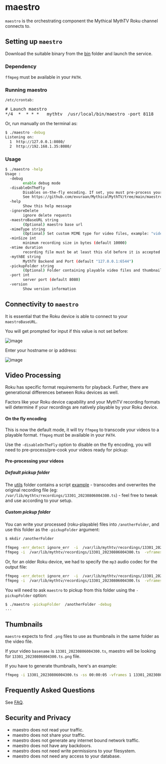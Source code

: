 # maestro

`maestro` is the orchestrating component the Mythical MythTV Roku channel connects to.

## Setting up `maestro`

Download the suitable binary from the [bin](./bin) folder and launch the service.
### Dependency
`ffmpeg` must be available in your `PATH`.
### Running maestro

`/etc/crontab:`

<pre>
# Launch maestro
*/4  *  * * *   mythtv  /usr/local/bin/maestro -port 8118 
</pre>

Or, run manually on the terminal as:

```bash
$ ./maestro -debug
Listening on:
  1  http://127.0.0.1:8080/
  2  http://192.168.1.35:8080/
```

### Usage

```bash
$ ./maestro -help
Usage :
  -debug
    	enable debug mode
  -disableOnTheFly
    	Disables on-the-fly encoding. If set, you must pre-process your video files. 
    	See https://github.com/evuraan/MythicalMythTV/tree/main/maestro#video-processing
  -help
    	Show this help message
  -ignoreDelete
    	ignore delete requests
  -maestroBaseURL string
    	(Optional) maestro base url
  -mimeType string
    	(Optional) Set custom MIME type for video files, example: "video/mp2t"
  -minSize int
    	minimum recording size in bytes (default 10000)
  -mtime duration
    	recording file must be at least this old before it is accepted for playback (default 1h0m0s)
  -mythBE string
    	MythTV Backend and Port (default "127.0.0.1:6544")
  -pickupFolder string
    	(Optional) Folder containing playable video files and thumbnails (or symlinks to..) (default "/var/lib/mythtv/recordings/")
  -port int
    	server port (default 8080)
  -version
    	Show version information
```

## Connectivity to `maestro`

It is essential that the Roku device is able to connect to your `maestroBaseURL`. 

You will get prompted for input if this value is not set before:

![image](https://github.com/evuraan/MythicalMythTV/assets/39205936/21e6f706-2a23-4b1b-bf32-c2a9599830c9)

Enter your hostname or ip address:

![image](https://github.com/evuraan/MythicalMythTV/assets/39205936/88ecaec5-d662-451a-bd98-8285e37aafde)

## Video Processing

Roku has specific format requirements for playback. Further, there are generational differences between Roku devices as well.

Factors like your Roku device capability and your MythTV recording formats will determine if your recordings are natively playable by your Roku device.

#### On the fly encoding
This is now the default mode, it will try `ffmpeg` to transcode your videos to a playable format. `ffmpeg` must be available in your `PATH`.

Use the `-disableOnTheFly` option to disable on the fly encoding, you will need to pre-process/pre-cook your videos ready for pickup: 

#### Pre-processing your videos

##### Default pickup folder

The [utils](../utils) folder contains a script [example](../utils/mp4Cut.sh) - transcodes and overwrites the original recording file (eg: `/var/lib/mythtv/recordings/13301_20230806004300.ts`) - feel free to tweak and use according to your setup.

##### Custom pickup folder

You can write your processed (roku-playable) files into `/anotherFolder`, and use this folder as the `-pickupFolder` argument:

```bash
$ mkdir /anotherFolder
```

```bash
ffmpeg -err_detect ignore_err  -i  /var/lib/mythtv/recordings/13301_20230806004300.ts -video_track_timescale 30000 -c copy -fflags +genpts /anotherFolder/13301_20230806004300.ts
ffmpeg -i  /var/lib/mythtv/recordings/13301_20230806004300.ts  -vframes 1  /anotherFolder/13301_20230806004300.ts.png
```

Or, for an older Roku device, we had to specify the `mp3` audio codec for the output file:

```bash
ffmpeg -err_detect ignore_err  -i  /var/lib/mythtv/recordings/13301_20230806004300.ts  -video_track_timescale 30000  -vcodec copy -acodec mp3 -fflags +genpts /anotherFolder/13301_20230806004300.ts
ffmpeg -i  /var/lib/mythtv/recordings/13301_20230806004300.ts  -vframes 1  /anotherFolder/13301_20230806004300.ts.png
```

You will need to ask `maestro` to pickup from this folder using the `-pickupFolder` option:

```bash
$ ./maestro -pickupFolder  /anotherFolder -debug
...
```

## Thumbnails

`maestro` expects to find `.png` files to use as thumbnails in the same folder as the video file.

If your video `basename` is `13301_20230806004300.ts`, maestro will be looking for `13301_20230806004300.ts.png` file.

If you have to generate thumbnails, here's an example:

```bash
ffmpeg -i 13301_20230806004300.ts -ss 00:00:05 -vframes 1 13301_20230806004300.ts.png
```

## Frequently Asked Questions

See [FAQ](./faq.md).

## Security and Privacy

- maestro does not read your traffic.
- maestro does not share your traffic.
- maestro does not generate any internet bound network traffic.
- maestro does not have any backdoors.
- maestro does not need write permissions to your filesystem.
- maestro does not need any access to your database.
